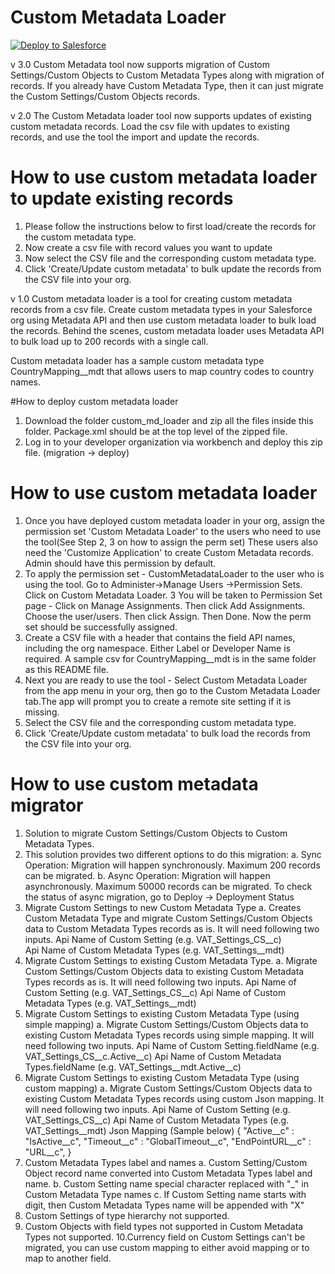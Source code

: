 # Custom Metadata Loader

<a href="https://githubsfdeploy.herokuapp.com">
   <img alt="Deploy to Salesforce"
		 src="https://raw.githubusercontent.com/afawcett/githubsfdeploy/master/deploy.png">
</a>

v 3.0
Custom Metadata tool now supports migration of Custom Settings/Custom Objects to Custom Metadata Types along with migration of records. If you already have Custom Metadata Type, then it can just migrate the Custom Settings/Custom Objects records.

v 2.0
The Custom Metadata loader tool now supports updates of existing custom metadata records. Load the csv file with updates to existing records, and use the tool the import and update the records.
# How to use custom metadata loader to update existing records

1. Please follow the instructions below to first load/create the records for the custom metadata type.
2. Now create a csv file with record values you want to update
2. Now select the CSV file and the corresponding custom metadata type.
5. Click 'Create/Update custom metadata' to bulk update the records from the CSV file into your org.


v 1.0
Custom metadata loader is a tool for creating custom metadata records from a csv file. Create custom metadata types in your Salesforce org using Metadata API and then use custom metadata loader to bulk load the records. Behind the scenes, custom metadata loader uses Metadata API to bulk load up to 200 records with a single call.

Custom metadata loader has a sample custom metadata type CountryMapping__mdt that allows users to map country codes to country names.

#How to deploy custom metadata loader
1. Download the folder custom_md_loader and zip all the files inside this folder. Package.xml should be at the top level of the zipped file.
2. Log in to your developer organization via workbench and deploy this zip file. (migration -> deploy)

# How to use custom metadata loader

1. Once you have deployed custom metadata loader in your org, assign the permission set 'Custom Metadata Loader' to the users who need to use the tool(See Step 2, 3 on how to assign the perm set)
   These users also need the 'Customize Application' to create Custom Metadata records. Admin should have this permission by default.
2. To apply the permission set - CustomMetadataLoader to the user who is using the tool. Go to Administer->Manage Users ->Permission Sets. Click on Custom Metadata Loader.
3  You will be taken to Permission Set page - Click on Manage Assignments. Then click Add Assignments. Choose the user/users. Then click Assign. Then Done. Now the perm set should be successfully assigned.
4. Create a CSV file with a header that contains the field API names, including the org namespace. Either Label or Developer Name is required. A sample csv for CountryMapping__mdt is in the same folder as this README file.
5. Next you are ready to use the tool - Select Custom Metadata Loader from the app menu in your org, then go to the Custom Metadata Loader tab.The app will prompt you to create a remote site setting if it is missing.
6. Select the CSV file and the corresponding custom metadata type.
7. Click 'Create/Update custom metadata' to bulk load the records from the CSV file into your org.

# How to use custom metadata migrator

1. Solution to migrate Custom Settings/Custom Objects to Custom Metadata Types.
2. This solution provides two different options to do this migration:
	a. Sync Operation: Migration will happen synchronously. Maximum 200 records can be migrated.
	b. Async Operation: Migration will happen asynchronously. Maximum 50000 records can be migrated.
			To check the status of async migration, go to Deploy -> Deployment Status
3. Migrate Custom Settings to new Custom Metadata Type
	a. Creates Custom Metadata Type and migrate Custom Settings/Custom Objects data to Custom Metadata Types records as is. It will need following two inputs.
		Api Name of Custom Setting (e.g. VAT_Settings_CS__c) <br/>
		Api Name of Custom Metadata Types (e.g. VAT_Settings__mdt)
4. Migrate Custom Settings to existing Custom Metadata Type.
	a. Migrate Custom Settings/Custom Objects data to existing Custom Metadata Types records as is. It will need following two inputs.
		Api Name of Custom Setting (e.g. VAT_Settings_CS__c)
		Api Name of Custom Metadata Types (e.g. VAT_Settings__mdt)
5. Migrate Custom Settings to existing Custom Metadata Type (using simple mapping)
	a. Migrate Custom Settings/Custom Objects data to existing Custom Metadata Types records using simple mapping. It will need following two inputs.
		Api Name of Custom Setting.fieldName (e.g. VAT_Settings_CS__c.Active__c)
		Api Name of Custom Metadata Types.fieldName (e.g. VAT_Settings__mdt.Active__c)
6. Migrate Custom Settings to existing Custom Metadata Type (using custom mapping)
	a. Migrate Custom Settings/Custom Objects data to existing Custom Metadata Types records using custom Json mapping. It will need following two inputs.
		Api Name of Custom Setting (e.g. VAT_Settings_CS__c)
		Api Name of Custom Metadata Types (e.g. VAT_Settings__mdt)
		Json Mapping (Sample below)
		{
			"Active__c" : "IsActive__c",
			"Timeout__c" : "GlobalTimeout__c",
			"EndPointURL__c" : "URL__c",
		}
7. Custom Metadata Types label and names
	a. Custom Setting/Custom Object record name converted into Custom Metadata Types label and name.
	b. Custom Setting name special character replaced with "_" in Custom Metadata Type names
	c. If Custom Setting name starts with digit, then Custom Metadata Types name will be appended with "X"
8. Custom Settings of type hierarchy not supported.
9. Custom Objects with field types not supported in Custom Metadata Types not supported.
10.Currency field on Custom Settings can't be migrated, you can use custom mapping to either avoid mapping or to map to another field.

